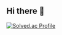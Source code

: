 ## Hi there 👋

[![Solved.ac Profile](http://mazassumnida.wtf/api/v2/generate_badge?boj=gogozzi1102)](https://solved.ac/gogozzi1102/)
<!--
**Importljhlib/importljhlib** is a ✨ _special_ ✨ repository because its `README.md` (this file) appears on your GitHub profile.

Here are some ideas to get you started:

- 🔭 I’m currently working on ...
- 🌱 I’m currently learning ...
- 👯 I’m looking to collaborate on ...
- 🤔 I’m looking for help with ...
- 💬 Ask me about ...
- 📫 How to reach me: ...
- 😄 Pronouns: ...
- ⚡ Fun fact: ...
-->
